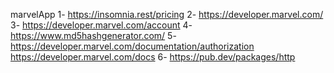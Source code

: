 marvelApp
1- https://insomnia.rest/pricing
2- https://developer.marvel.com/
3- https://developer.marvel.com/account
4- https://www.md5hashgenerator.com/
5- https://developer.marvel.com/documentation/authorization 
   https://developer.marvel.com/docs
6- https://pub.dev/packages/http
